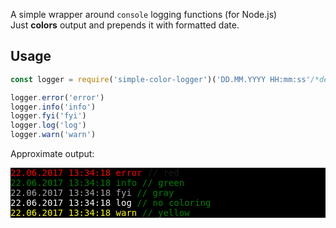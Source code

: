 A simple wrapper around `console` logging functions (for Node.js)  
Just **colors** output and prepends it with formatted date.

## Usage
```javascript
const logger = require('simple-color-logger')('DD.MM.YYYY HH:mm:ss'/*default*/)

logger.error('error')
logger.info('info')
logger.fyi('fyi')
logger.log('log')
logger.warn('warn')
```
Approximate output:
<div style="background-color:black;font-family:monospace">
<span style="color:red">22.06.2017 13:34:18 error</span> // red<br>
<span style="color:green">22.06.2017 13:34:18 info</strong> // green<br>
<span style="color:darkgray">22.06.2017 13:34:18 fyi</span> // gray<br>
<span style="color:white">22.06.2017 13:34:18 log</span> // no coloring<br>
<span style="color:yellow">22.06.2017 13:34:18 warn</span> // yellow<br>
</div>